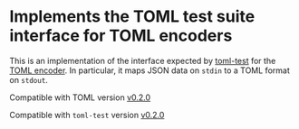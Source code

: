 # Implements the TOML test suite interface for TOML encoders

This is an implementation of the interface expected by
[toml-test](https://github.com/ggyyjjjia/toml-test) for the
[TOML encoder](https://github.com/ggyyjjjia/toml).
In particular, it maps JSON data on `stdin` to a TOML format on `stdout`.


Compatible with TOML version
[v0.2.0](https://github.com/mojombo/toml/blob/master/versions/toml-v0.2.0.md)

Compatible with `toml-test` version
[v0.2.0](https://github.com/ggyyjjjia/toml-test/tree/v0.2.0)

